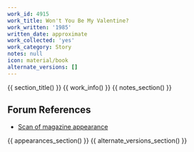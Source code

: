 ```yaml
---
work_id: 4915
work_title: Won't You Be My Valentine?
work_written: '1985'
written_date: approximate
work_collected: 'yes'
work_category: Story
notes: null
icon: material/book
alternate_versions: []
---
```


{{ section_title() }}
{{ work_info() }}
{{ notes_section() }}
## Forum References
- [Scan of magazine appearance](https://bukowskiforum.com/threads/wont-you-be-my-valentine-oui-june-1985.8337/)

{{ appearances_section() }}
{{ alternate_versions_section() }}